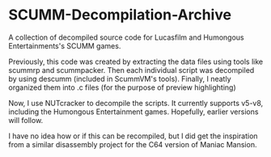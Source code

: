 # SCUMM-Decompilation-Archive
A collection of decompiled source code for Lucasfilm and Humongous Entertainments's SCUMM games.

Previously, this code was created by extracting the data files using tools like scummrp and scummpacker. Then each individual script was decompiled by using descumm (included in ScummVM's tools). Finally, I neatly organized them into .c files (for the purpose of preview highlighting)

Now, I use NUTcracker to decompile the scripts. It currently supports v5-v8, including the Humongous Entertainment games. Hopefully, earlier versions will follow.

I have no idea how or if this can be recompiled, but I did get the inspiration from a similar disassembly project for the C64 version of Maniac Mansion.
